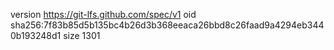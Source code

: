 version https://git-lfs.github.com/spec/v1
oid sha256:7f83b85d5b135bc4b26d3b368eeaca26bbd8c26faad9a4294eb3440b193248d1
size 1301
